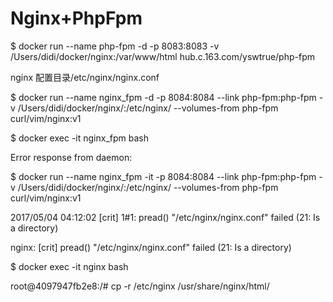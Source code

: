 # Nginx+PhpFpm

$ docker run --name php-fpm -d -p 8083:8083 -v /Users/didi/docker/nginx:/var/www/html hub.c.163.com/yswtrue/php-fpm

nginx 配置目录/etc/nginx/nginx.conf

$ docker run --name nginx\_fpm -d -p 8084:8084 --link php-fpm:php-fpm -v  /Users/didi/docker/nginx/:/etc/nginx/ --volumes-from php-fpm  curl/vim/nginx:v1

$ docker exec -it nginx\_fpm bash

Error response from daemon:

$ docker run --name nginx\_fpm -it -p 8084:8084 --link php-fpm:php-fpm -v  /Users/didi/docker/nginx/:/etc/nginx/ --volumes-from php-fpm  curl/vim/nginx:v1

2017/05/04 04:12:02 \[crit\] 1\#1: pread\(\) "/etc/nginx/nginx.conf" failed \(21: Is a directory\)

nginx: \[crit\] pread\(\) "/etc/nginx/nginx.conf" failed \(21: Is a directory\)

$ docker exec -it nginx bash

root@4097947fb2e8:/\# cp -r  /etc/nginx /usr/share/nginx/html/



